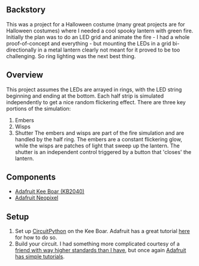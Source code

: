 
## Backstory
This was a project for a Halloween costume (many great projects are for Halloween costumes) where I needed a cool spooky lantern with green fire. Initially the plan was to do an LED grid and animate the fire - I had a whole proof-of-concept and everything - but mounting the LEDs in a grid bi-directionally in a metal lantern clearly not meant for it proved to be too challenging. So ring lighting was the next best thing.

## Overview
This project assumes the LEDs are arrayed in rings, with the LED string beginning and ending at the bottom. Each half strip is simulated independently to get a nice random flickering effect. There are three key portions of the simulation:
1. Embers
2. Wisps
3. Shutter
The embers and wisps are part of the fire simulation and are handled by the half ring. The embers are a constant flickering glow, while the wisps are patches of light that sweep up the lantern.
The shutter is an independent control triggered by a button that 'closes' the lantern.

## Components
- [Adafruit Kee Boar (KB2040)](https://www.adafruit.com/product/5302)
- [Adafruit Neopixel](https://www.adafruit.com/product/1138?length=2)

## Setup
1. Set up [CircuitPython](https://docs.circuitpython.org/en/latest/docs/index.html) on the Kee Boar. Adafruit has a great tutorial [here](https://learn.adafruit.com/adafruit-kb2040/circuitpython) for how to do so.
2. Build your circuit. I had something more complicated courtesy of a [friend with way higher standards than I have](https://github.com/CoolNamesAllTaken/), but once again [Adafruit has simple tutorials](https://learn.adafruit.com/adafruit-neopixel-uberguide?view=all#basic-connections).
